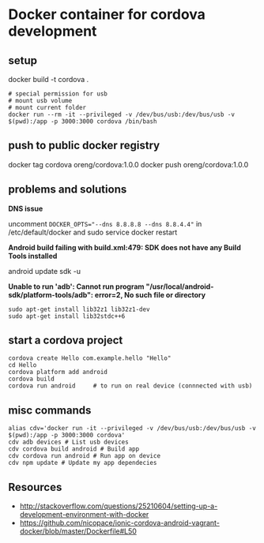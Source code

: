 # Docker container for cordova development

## setup
docker build -t cordova .

	# special permission for usb  
	# mount usb volume  
	# mount current folder
	docker run --rm -it --privileged -v /dev/bus/usb:/dev/bus/usb -v $(pwd):/app -p 3000:3000 cordova /bin/bash

## push to public docker registry

  docker tag cordova oreng/cordova:1.0.0
	docker push oreng/cordova:1.0.0

## problems and solutions

**DNS issue**

uncomment `DOCKER_OPTS="--dns 8.8.8.8 --dns 8.8.4.4"` in /etc/default/docker and sudo service docker restart

**Android build failing with build.xml:479: SDK does not have any Build Tools installed**

android update sdk -u

**Unable to run 'adb': Cannot run program "/usr/local/android-sdk/platform-tools/adb": error=2, No such file or directory**

	sudo apt-get install lib32z1 lib32z1-dev  
	sudo apt-get install lib32stdc++6

## start a cordova project

	cordova create Hello com.example.hello "Hello"
	cd Hello
	cordova platform add android
	cordova build
	cordova run android     # to run on real device (connnected with usb)

## misc commands

	alias cdv='docker run -it --privileged -v /dev/bus/usb:/dev/bus/usb -v $(pwd):/app -p 3000:3000 cordova'
	cdv adb devices # List usb devices
	cdv cordova build android # Build app
	cdv cordova run android # Run app on device
	cdv npm update # Update my app dependecies

## Resources

* http://stackoverflow.com/questions/25210604/setting-up-a-development-environment-with-docker
* https://github.com/nicopace/ionic-cordova-android-vagrant-docker/blob/master/Dockerfile#L50
